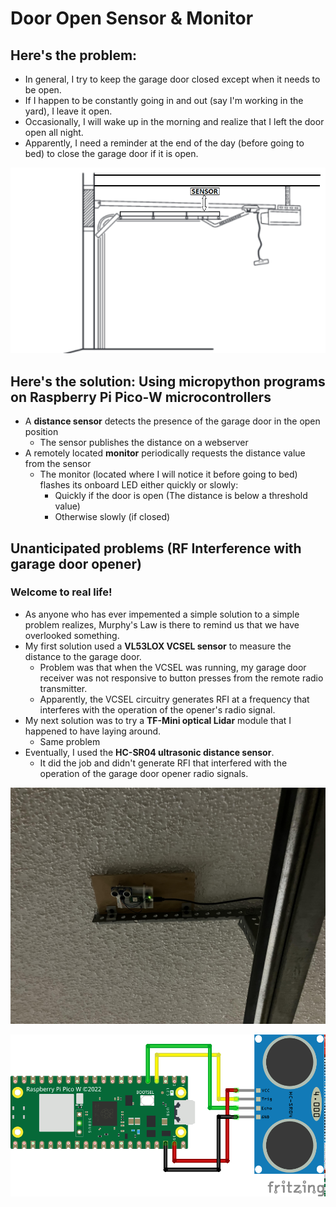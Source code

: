 # Door Open Sensor & Monitor

## Here's the problem:


* In general, I try to keep the garage door closed except when it needs to be open.
* If I happen to be constantly going in and out (say I'm working in the yard), I leave it open.
* Occasionally, I will wake up in the morning and realize that I left the door open all night.
* Apparently, I need a reminder at the end of the day (before going to bed) to close the garage door if it is open.

![door open schematic](imgs/door_open.png)

## Here's the solution: Using micropython programs on Raspberry Pi Pico-W microcontrollers

* A **distance sensor** detects the presence of the garage door in the open position
    * The sensor publishes the distance on a webserver
* A remotely located **monitor** periodically requests the distance value from the sensor
    * The monitor (located where I will notice it before going to bed) flashes its onboard LED either quickly or slowly:
        * Quickly if the door is open (The distance is below a threshold value)
        * Otherwise slowly (if closed)

## Unanticipated problems (RF Interference with garage door opener)

### Welcome to real life!

* As anyone who has ever impemented a simple solution to a simple problem realizes, Murphy's Law is there to remind us that we have overlooked something.
* My first solution used a **VL53LOX VCSEL sensor** to measure the distance to the garage door.
    * Problem was that when the VCSEL was running, my garage door receiver was not responsive to button presses from the remote radio transmitter.
    * Apparently, the VCSEL circuitry generates RFI at a frequency that interferes with the operation of the opener's radio signal.
* My next solution was to try a **TF-Mini optical Lidar** module that I happened to have laying around.
    * Same problem
* Eventually, I used the **HC-SR04 ultrasonic distance sensor**.
    * It did the job and didn't generate RFI that interfered with the operation of the garage door opener radio signals.

![Sensor board](imgs/sensor.jpg)

![Breadboard Diagram](imgs/hc-sr04_bb.png)


